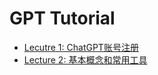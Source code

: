 # GPT Tutorial
* [Lecutre 1: ChatGPT账号注册](./lecture01.md)
* [Lecture 2: 基本概念和常用工具](./lecture02.md)

